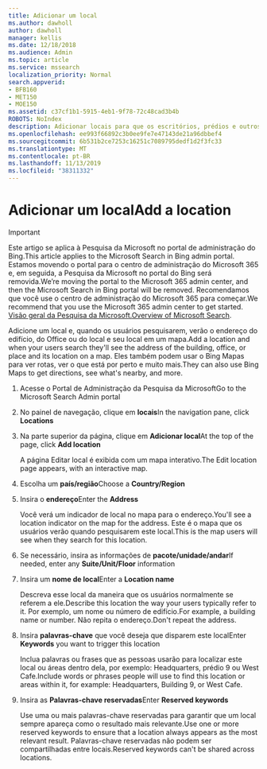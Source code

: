 ```yaml
---
title: Adicionar um local
ms.author: dawholl
author: dawholl
manager: kellis
ms.date: 12/18/2018
ms.audience: Admin
ms.topic: article
ms.service: mssearch
localization_priority: Normal
search.appverid:
- BFB160
- MET150
- MOE150
ms.assetid: c37cf1b1-5915-4eb1-9f78-72c48cad3b4b
ROBOTS: NoIndex
description: Adicionar locais para que os escritórios, prédios e outros espaços de trabalho da sua organização apareçam nos resultados do trabalho de pesquisa da Microsoft
ms.openlocfilehash: ee993f66892c3b0ee9fe7e47143de21a96dbbef4
ms.sourcegitcommit: 6b531b2ce7253c16251c7089795dedf1d2f3fc33
ms.translationtype: MT
ms.contentlocale: pt-BR
ms.lasthandoff: 11/13/2019
ms.locfileid: "38311332"
---
```

# <a name="add-a-location"></a><span data-ttu-id="f632d-103">Adicionar um local</span><span class="sxs-lookup"><span data-stu-id="f632d-103">Add a location</span></span>

> [!IMPORTANT]
> <span data-ttu-id="f632d-104">Este artigo se aplica à Pesquisa da Microsoft no portal de administração do Bing.</span><span class="sxs-lookup"><span data-stu-id="f632d-104">This article applies to the Microsoft Search in Bing admin portal.</span></span> <span data-ttu-id="f632d-105">Estamos movendo o portal para o centro de administração do Microsoft 365 e, em seguida, a Pesquisa da Microsoft no portal do Bing será removida.</span><span class="sxs-lookup"><span data-stu-id="f632d-105">We’re moving the portal to the Microsoft 365 admin center, and then the Microsoft Search in Bing portal will be removed.</span></span> <span data-ttu-id="f632d-106">Recomendamos que você use o centro de administração do Microsoft 365 para começar.</span><span class="sxs-lookup"><span data-stu-id="f632d-106">We recommend that you use the Microsoft 365 admin center to get started.</span></span> <span data-ttu-id="f632d-107">[Visão geral da Pesquisa da Microsoft.](overview-microsoft-search.md)</span><span class="sxs-lookup"><span data-stu-id="f632d-107">[Overview of Microsoft Search](overview-microsoft-search.md).</span></span>
    
<span data-ttu-id="f632d-108">Adicione um local e, quando os usuários pesquisarem, verão o endereço do edifício, do Office ou do local e seu local em um mapa.</span><span class="sxs-lookup"><span data-stu-id="f632d-108">Add a location and when your users search they'll see the address of the building, office, or place and its location on a map.</span></span> <span data-ttu-id="f632d-109">Eles também podem usar o Bing Mapas para ver rotas, ver o que está por perto e muito mais.</span><span class="sxs-lookup"><span data-stu-id="f632d-109">They can also use Bing Maps to get directions, see what's nearby, and more.</span></span>
  
1. <span data-ttu-id="f632d-110">Acesse o Portal de Administração da Pesquisa da Microsoft</span><span class="sxs-lookup"><span data-stu-id="f632d-110">Go to the Microsoft Search Admin portal</span></span>
    
2. <span data-ttu-id="f632d-111">No painel de navegação, clique em **locais**</span><span class="sxs-lookup"><span data-stu-id="f632d-111">In the navigation pane, click **Locations**</span></span>
    
3. <span data-ttu-id="f632d-112">Na parte superior da página, clique em **Adicionar local**</span><span class="sxs-lookup"><span data-stu-id="f632d-112">At the top of the page, click **Add location**</span></span>
    
    <span data-ttu-id="f632d-113">A página Editar local é exibida com um mapa interativo.</span><span class="sxs-lookup"><span data-stu-id="f632d-113">The Edit location page appears, with an interactive map.</span></span>
    
4. <span data-ttu-id="f632d-114">Escolha um **país/região**</span><span class="sxs-lookup"><span data-stu-id="f632d-114">Choose a **Country/Region**</span></span>
    
5. <span data-ttu-id="f632d-115">Insira o **endereço**</span><span class="sxs-lookup"><span data-stu-id="f632d-115">Enter the **Address**</span></span>
    
    <span data-ttu-id="f632d-116">Você verá um indicador de local no mapa para o endereço.</span><span class="sxs-lookup"><span data-stu-id="f632d-116">You'll see a location indicator on the map for the address.</span></span> <span data-ttu-id="f632d-117">Este é o mapa que os usuários verão quando pesquisarem este local.</span><span class="sxs-lookup"><span data-stu-id="f632d-117">This is the map users will see when they search for this location.</span></span>
    
6. <span data-ttu-id="f632d-118">Se necessário, insira as informações de **pacote/unidade/andar**</span><span class="sxs-lookup"><span data-stu-id="f632d-118">If needed, enter any **Suite/Unit/Floor** information</span></span> 
    
7. <span data-ttu-id="f632d-119">Insira um **nome de local**</span><span class="sxs-lookup"><span data-stu-id="f632d-119">Enter a **Location name**</span></span>
    
    <span data-ttu-id="f632d-120">Descreva esse local da maneira que os usuários normalmente se referem a ele.</span><span class="sxs-lookup"><span data-stu-id="f632d-120">Describe this location the way your users typically refer to it.</span></span> <span data-ttu-id="f632d-121">Por exemplo, um nome ou número de edifício.</span><span class="sxs-lookup"><span data-stu-id="f632d-121">For example, a building name or number.</span></span> <span data-ttu-id="f632d-122">Não repita o endereço.</span><span class="sxs-lookup"><span data-stu-id="f632d-122">Don't repeat the address.</span></span>
    
8. <span data-ttu-id="f632d-123">Insira **palavras-chave** que você deseja que disparem este local</span><span class="sxs-lookup"><span data-stu-id="f632d-123">Enter **Keywords** you want to trigger this location</span></span> 
    
    <span data-ttu-id="f632d-124">Inclua palavras ou frases que as pessoas usarão para localizar este local ou áreas dentro dela, por exemplo: Headquarters, prédio 9 ou West Cafe.</span><span class="sxs-lookup"><span data-stu-id="f632d-124">Include words or phrases people will use to find this location or areas within it, for example: Headquarters, Building 9, or West Cafe.</span></span>
    
9. <span data-ttu-id="f632d-125">Insira as **Palavras-chave reservadas**</span><span class="sxs-lookup"><span data-stu-id="f632d-125">Enter **Reserved keywords**</span></span>
    
    <span data-ttu-id="f632d-126">Use uma ou mais palavras-chave reservadas para garantir que um local sempre apareça como o resultado mais relevante.</span><span class="sxs-lookup"><span data-stu-id="f632d-126">Use one or more reserved keywords to ensure that a location always appears as the most relevant result.</span></span> <span data-ttu-id="f632d-127">Palavras-chave reservadas não podem ser compartilhadas entre locais.</span><span class="sxs-lookup"><span data-stu-id="f632d-127">Reserved keywords can't be shared across locations.</span></span>

  


